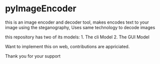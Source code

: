 # pyImageEncoder
this is an image encoder and decoder tool, makes encodes text to your image using the steganography, Uses same technology to decode images

this repository has two of its models:
    1. The cli Model
    2. The GUI Model

Want to implement this on web, contributions are appriciated.

Thank you for your support